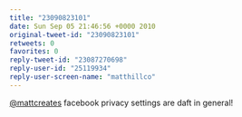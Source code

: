 ```yaml
---
title: "23090823101"
date: Sun Sep 05 21:46:56 +0000 2010
original-tweet-id: "23090823101"
retweets: 0
favorites: 0
reply-tweet-id: "23087270698"
reply-user-id: "25119934"
reply-user-screen-name: "matthillco"
---
```

<a href="https://twitter.com/mattcreates">@mattcreates</a> facebook privacy settings are daft in general!
